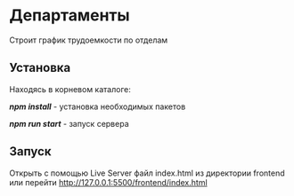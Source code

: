 # Департаменты
Строит график трудоемкости по отделам

## Установка

Находясь в корневом каталоге:

***npm install***  - установка необходимых пакетов

***npm run start*** - запуск сервера

## Запуск

Открыть с помощью Live Server файл index.html из директории frontend или перейти http://127.0.0.1:5500/frontend/index.html